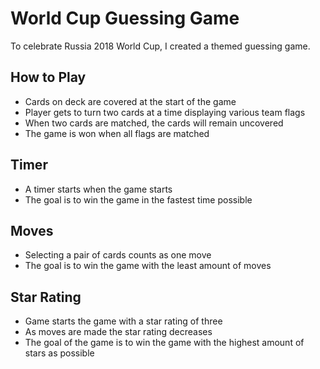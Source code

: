 # World Cup Guessing Game

To celebrate Russia 2018 World Cup, I created a themed guessing game.


## How to Play

* Cards on deck are covered at the start of the game
* Player gets to turn two cards at a time displaying various team flags
* When two cards are matched, the cards will remain uncovered
* The game is won when all flags are matched

## Timer

* A timer starts when the game starts
* The goal is to win the game in the fastest time possible

## Moves

* Selecting a pair of cards counts as one move
* The goal is to win the game with the least amount of moves

## Star Rating

* Game starts the game with a star rating of three
* As moves are made the star rating decreases
* The goal of the game is to win the game with the highest amount of stars as possible
